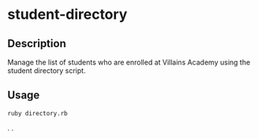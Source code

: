 # student-directory

## Description

Manage the list of students who are enrolled at Villains Academy using the student directory script.

## Usage

```shell
ruby directory.rb
```

 
.
.
